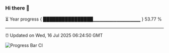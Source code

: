 ### Hi there 👋

⏳ Year progress { ████████████████▁▁▁▁▁▁▁▁▁▁▁▁▁▁ } 53.77 %

---

⏰ Updated on Wed, 16 Jul 2025 06:24:50 GMT

![Progress Bar CI](https://github.com/liununu/liununu/workflows/Progress%20Bar%20CI/badge.svg)
